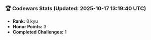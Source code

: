 ### 🏆 Codewars Stats (Updated: 2025-10-17 13:19:40 UTC)

- **Rank:** 8 kyu
- **Honor Points:** 3
- **Completed Challenges:** 1
